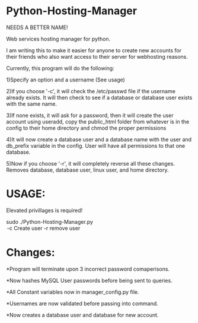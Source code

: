 Python-Hosting-Manager
======================

NEEDS A BETTER NAME!

Web services hosting manager for python.

I am writing this to make it easier for anyone to create new accounts for their friends who also want access to their server for webhosting reasons.

Currently, this program will do the following:

1)Specify an option and a username (See usage)

2)If you choose '-c', it will check the /etc/passwd file if the username already exists. It will then check to see if a database or database user exists with the same name.

3)If none exists, it will ask for a password, then it will create the user account using useradd, copy the public_html folder from whatever is in the config to their home directory and chmod the proper permissions

4)It will now create a database user and a database name with the user and db_prefix variable in the config. User will have all permissions to that one database.

5)Now if you choose '-r', it will completely reverse all these changes. Removes database, database user, linux user, and home directory.

USAGE:
=======
Elevated privillages is required!

sudo ./Python-Hosting-Manager.py <option> <username>
	-c		Create user
	-r		remove user

Changes:
=========

*Program will terminate upon 3 incorrect password comaperisons.

*Now hashes MySQL User passwords before being sent to queries.

*All Constant variables now in manager_config.py file.

*Usernames are now validated before passing into command.

*Now creates a database user and database for new account.
